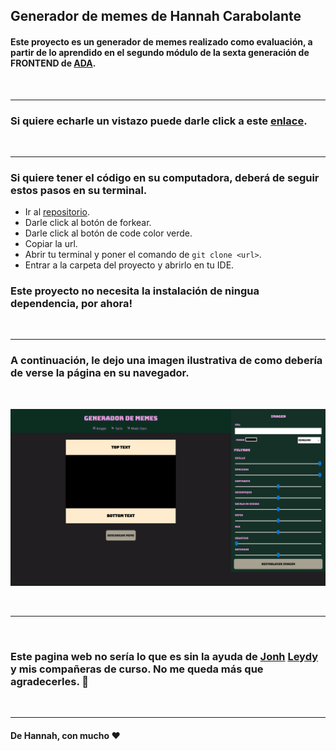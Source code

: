 ## Generador de memes de Hannah Carabolante

#### Este proyecto es un generador de memes realizado como evaluación, a partir de lo aprendido en el segundo módulo de la sexta generación de FRONTEND de [ADA](https://adaitw.org/).

<br>


***

### Si quiere echarle un vistazo puede darle click a este [enlace](https://carabolanteh.github.io/proyecto-memes-copy/).

<br>


***

### Si quiere tener el código en su computadora, deberá de seguir estos pasos en su terminal.

- Ir al [repositorio](https://github.com/carabolanteh/proyecto-memes-copy).
- Darle click al botón de forkear.
- Darle click al botón de code color verde.
- Copiar la url.
- Abrir tu terminal y poner el comando de  ```git clone <url>```.
- Entrar a la carpeta del proyecto y abrirlo en tu IDE.

### Este proyecto no necesita la instalación de ningua dependencia, por ahora!

<br>

***

### A continuación, le dejo una imagen ilustrativa de como debería de verse la página en su navegador.

<br>


![imagen](./img/screenshot-meme.png)

<br>

***

<br>

### Este pagina web no sería lo que es sin la ayuda de [Jonh](https://github.com/Jonhks) [Leydy](https://github.com/leydyk93) y mis compañeras de curso. No me queda más que agradecerles. 🥰

<br>

***

#### De Hannah, con mucho ❤ 